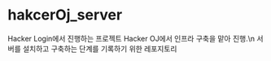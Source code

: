 # hakcerOj_server

Hacker Login에서 진행하는 프로젝트 Hacker OJ에서 인프라 구축을 맡아 진행.\n
서버를 설치하고 구축하는 단계를 기록하기 위한 레포지토리
